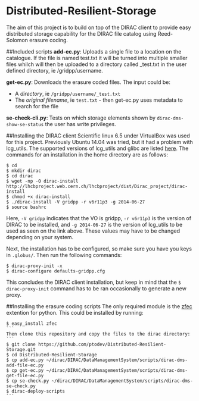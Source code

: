 Distributed-Resilient-Storage
=============================

The aim of this project is to build on top of the DIRAC client to provide easy distributed storage capability for the DIRAC file catalog using Reed-Solomon erasure coding.

##Included scripts
**add-ec.py**: Uploads a single file to a location on the catalogue. If the file is named test.txt it will be turned into multiple smaller files whilch will then be uploaded to a directory called _test.txt in the user defined directory, ie /gridpp/username.

**get-ec.py**: Downloads the erasure coded files. The input could be:
* A *directory*, ie `/gridpp/username/_test.txt`
* The *original filename*, ie `test.txt` - then get-ec.py uses metadata to search for the file

**se-check-cli.py**: Tests on which storage elements shown by `dirac-dms-show-se-status` the user has write privileges.

##Installing the DIRAC client
Scientific linux 6.5 under VirtualBox was used for this project. Previously Ubuntu 14.04 was tried, but it had a problem with lcg_utils. The supported versions of lcg_utils and glibc are listed [here](http://lhcbproject.web.cern.ch/lhcbproject/dist/DIRAC3/lcgBundles/). The commands for an installation in the home directory are as follows:
```
$ cd
$ mkdir dirac
$ cd dirac
$ wget -np -O dirac-install http://lhcbproject.web.cern.ch/lhcbproject/dist/Dirac_project/dirac-install
$ chmod +x dirac-install
$ ./dirac-install -V gridpp -r v6r11p3 -g 2014-06-27
$ source bashrc 
```
Here,  `-V gridpp` indicates that the VO is gridpp, `-r v6r11p3` is the version of DIRAC to be installed, and `-g 2014-06-27` is the version of lcg_utils to be used as seen on the link above. These values may have to be changed depending on your system.

Next, the installation has to be configured, so make sure you have you keys in `.globus/`. Then run the following commands:
```
$ dirac-proxy-init -x
$ dirac-configure defaults-gridpp.cfg

```
This concludes the DIRAC client installation, but keep in mind that the `$ dirac-proxy-init` command has to be ran occasionally to generate a new proxy.

##Installing the erasure coding scripts
The only required module is the [zfec](https://pypi.python.org/pypi/zfec) extention for python. This could be installed by running:
````
$ easy_install zfec
```
Then clone this repository and copy the files to the dirac directory:
```
$ git clone https://github.com/ptodev/Distributed-Resilient-Storage.git
$ cd Distributed-Resilient-Storage
$ cp add-ec.py ~/dirac/DIRAC/DataManagementSystem/scripts/dirac-dms-add-file-ec.py
$ cp get-ec.py ~/dirac/DIRAC/DataManagementSystem/scripts/dirac-dms-get-file-ec.py
$ cp se-check.py ~/dirac/DIRAC/DataManagementSystem/scripts/dirac-dms-se-check.py
$ dirac-deploy-scripts
```
